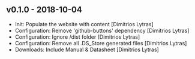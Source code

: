## v0.1.0 - 2018-10-04

* Init: Populate the website with content [Dimitrios Lytras]
* Configuration: Remove 'github-buttons' dependency [Dimitrios Lytras]
* Configuration: Ignore /dist folder [Dimitrios Lytras]
* Configuration: Remove all .DS_Store generated files [Dimitrios Lytras]
* Downloads: Include Manual & Datasheet [Dimitrios Lytras]
